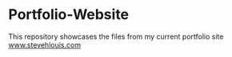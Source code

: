 # Portfolio-Website
This repository showcases the files from my current portfolio site www.stevehlouis.com
